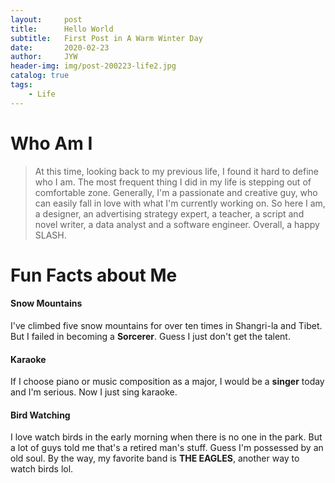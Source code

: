 ```yaml
---
layout:     post
title:      Hello World
subtitle:   First Post in A Warm Winter Day
date:       2020-02-23
author:     JYW
header-img: img/post-200223-life2.jpg
catalog: true
tags:
    - Life
---
```

# Who Am I

>At this time, looking back to my previous life, I found it hard to define who I am. The most frequent thing I did in my life is stepping out of comfortable zone. Generally, I'm a passionate and creative guy, who can easily fall in love with what I'm currently working on. So here I am, a designer, an advertising strategy expert, a teacher, a script and novel writer, a data analyst and a software engineer. Overall, a happy SLASH.

# Fun Facts about Me

#### Snow Mountains

I've climbed five snow mountains for over ten times in Shangri-la and Tibet. But I failed in becoming a **Sorcerer**. Guess I just don't get the talent.

#### Karaoke

If I choose piano or music composition as a major, I would be a **singer** today and I'm serious. Now I just sing karaoke.

#### Bird Watching

I love watch birds in the early morning when there is no one in the park. But a lot of guys told me that's a retired man's stuff. Guess I'm possessed by an old soul. By the way, my favorite band is **THE EAGLES**, another way to watch birds lol.

